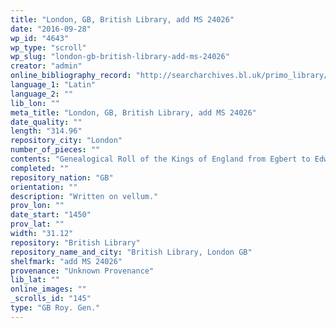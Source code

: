 ```yaml
---
title: "London, GB, British Library, add MS 24026"
date: "2016-09-28"
wp_id: "4643"
wp_type: "scroll"
wp_slug: "london-gb-british-library-add-ms-24026"
creator: "admin"
online_bibliography_record: "http://searcharchives.bl.uk/primo_library/libweb/action/display.do?tabs=detailsTab&ct=display&fn=search&doc=IAMS032-002097658&indx=1&recIds=IAMS032-002097658&recIdxs=0&elementId=0&renderMode=poppedOut&displayMode=full&frbrVersion=&dscnt=1&frbg=&scp.scps=scope%3A%28BL%29&tab=local&dstmp=1404144982870&srt=rank&mode=Basic&dum=true&vl(freeText0)=add+MS+24026&vid=IAMS_VU2"
language_1: "Latin"
language_2: ""
lib_lon: ""
meta_title: "London, GB, British Library, add MS 24026"
date_quality: ""
length: "314.96"
repository_city: "London"
number_of_pieces: ""
contents: "Genealogical Roll of the Kings of England from Egbert to Edward IV., with historical notes. On the reverse are genealogies of the Dukes of Normandy from Rollo to Robert Courthose, and of the descendants of Henry III."
completed: ""
repository_nation: "GB"
orientation: ""
description: "Written on vellum."
prov_lon: ""
date_start: "1450"
prov_lat: ""
width: "31.12"
repository: "British Library"
repository_name_and_city: "British Library, London GB"
shelfmark: "add MS 24026"
provenance: "Unknown Provenance"
lib_lat: ""
online_images: ""
_scrolls_id: "145"
type: "GB Roy. Gen."
---
```



